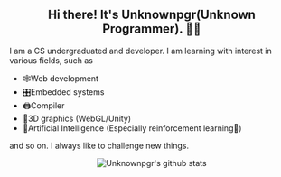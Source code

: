 <h2 align="center">Hi there! It's <strong>Unknownpgr(Unknown Programmer)</strong>. 👨‍💻</h2>
I am a CS undergraduated and developer. I am learning with interest in various fields, such as

  - 🕸Web development
  - 🎛Embedded systems
  - 🖨Compiler
  - 🧱3D graphics (WebGL/Unity)
  - 🤖Artificial Intelligence (Especially reinforcement learning💪)

and so on. I always like to challenge new things.
<br>
<div align="center">
<img src="https://github-readme-stats.vercel.app/api?username=unknownpgr&show_icons=true&theme=light&line_height=27" alt="Unknownpgr's github stats"/>
</div>

